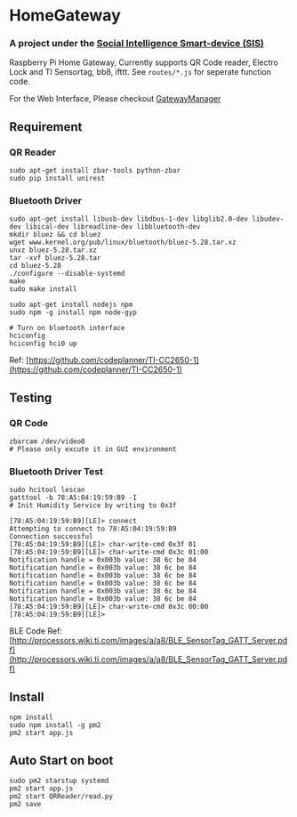 # HomeGateway

### A project under the [Social Intelligence Smart-device (SIS)](http://sis.patricks.tw)

Raspberry Pi Home Gateway, Currently supports QR Code reader, Electro Lock and TI Sensortag, bb8, ifttt. See `routes/*.js` for seperate function code.

For the Web Interface, Please checkout [GatewayManager](https://github.com/jeremy5189/GatewayManager)

Requirement
---

### QR Reader

```
sudo apt-get install zbar-tools python-zbar
sudo pip install unirest
```

### Bluetooth Driver

```
sudo apt-get install libusb-dev libdbus-1-dev libglib2.0-dev libudev-dev libical-dev libreadline-dev libbluetooth-dev
mkdir bluez && cd bluez
wget www.kernel.org/pub/linux/bluetooth/bluez-5.28.tar.xz
unxz bluez-5.28.tar.xz
tar -xvf bluez-5.28.tar
cd bluez-5.28
./configure --disable-systemd
make
sudo make install

sudo apt-get install nodejs npm
sudo npm -g install npm node-gyp

# Turn on bluetooth interface
hciconfig
hciconfig hci0 up
```

Ref: [https://github.com/codeplanner/TI-CC2650-1](https://github.com/codeplanner/TI-CC2650-1)

Testing
---

### QR Code
```
zbarcam /dev/video0
# Please only excute it in GUI environment
```

### Bluetooth Driver Test

```
sudo hcitool lescan
gatttool -b 78:A5:04:19:59:B9 -I
# Init Humidity Service by writing to 0x3f

```
```
[78:A5:04:19:59:B9][LE]> connect
Attempting to connect to 78:A5:04:19:59:B9
Connection successful
[78:A5:04:19:59:B9][LE]> char-write-cmd 0x3f 01
[78:A5:04:19:59:B9][LE]> char-write-cmd 0x3c 01:00
Notification handle = 0x003b value: 38 6c be 84
Notification handle = 0x003b value: 38 6c be 84
Notification handle = 0x003b value: 38 6c be 84
Notification handle = 0x003b value: 38 6c be 84
Notification handle = 0x003b value: 38 6c be 84
Notification handle = 0x003b value: 38 6c be 84
[78:A5:04:19:59:B9][LE]> char-write-cmd 0x3c 00:00
[78:A5:04:19:59:B9][LE]>
```
BLE Code Ref: [http://processors.wiki.ti.com/images/a/a8/BLE_SensorTag_GATT_Server.pdf](http://processors.wiki.ti.com/images/a/a8/BLE_SensorTag_GATT_Server.pdf)

Install
---

```
npm install
sudo npm install -g pm2
pm2 start app.js
```

Auto Start on boot
---
```
sudo pm2 starstup systemd
pm2 start app.js
pm2 start QRReader/read.py
pm2 save
```
